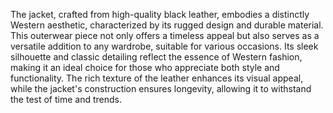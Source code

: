 The jacket, crafted from high-quality black leather, embodies a distinctly Western aesthetic, characterized by its rugged design and durable material. This outerwear piece not only offers a timeless appeal but also serves as a versatile addition to any wardrobe, suitable for various occasions. Its sleek silhouette and classic detailing reflect the essence of Western fashion, making it an ideal choice for those who appreciate both style and functionality. The rich texture of the leather enhances its visual appeal, while the jacket's construction ensures longevity, allowing it to withstand the test of time and trends.
